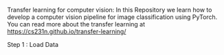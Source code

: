 Transfer learning for computer vision:
In this Repository we learn how to develop a computer vision pipeline for image classification using PyTorch.
You can read more about the transfer learning at https://cs231n.github.io/transfer-learning/

Step 1 :
Load Data

